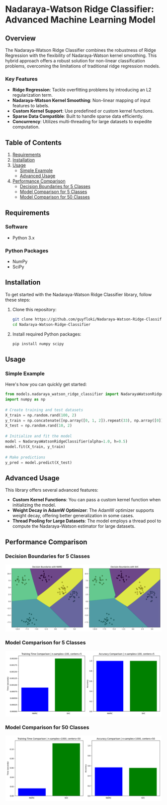 # Nadaraya-Watson Ridge Classifier: Advanced Machine Learning Model

## Overview

The Nadaraya-Watson Ridge Classifier combines the robustness of Ridge Regression with the flexibility of Nadaraya-Watson kernel smoothing. This hybrid approach offers a robust solution for non-linear classification problems, overcoming the limitations of traditional ridge regression models.

### Key Features

- **Ridge Regression**: Tackle overfitting problems by introducing an L2 regularization term.
- **Nadaraya-Watson Kernel Smoothing**: Non-linear mapping of input features to labels.
- **Custom Kernel Support**: Use predefined or custom kernel functions.
- **Sparse Data Compatible**: Built to handle sparse data efficiently.
- **Concurrency**: Utilizes multi-threading for large datasets to expedite computation.

## Table of Contents

1. [Requirements](#requirements)
2. [Installation](#installation)
3. [Usage](#usage)
    - [Simple Example](#simple-example)
    - [Advanced Usage](#advanced-usage)
4. [Performance Comparison](#performance-comparison)
    - [Decision Boundaries for 5 Classes](#decision-boundaries-for-5-classes)
    - [Model Comparison for 5 Classes](#model-comparison-for-5-classes)
    - [Model Comparison for 50 Classes](#model-comparison-for-50-classes)

## Requirements

### Software

- Python 3.x

### Python Packages

- NumPy
- SciPy

## Installation

To get started with the Nadaraya-Watson Ridge Classifier library, follow these steps:

1. Clone this repository:

    ```bash
    git clone https://github.com/guyfloki/Nadaraya-Watson-Ridge-Classifier.git
    cd Nadaraya-Watson-Ridge-Classifier
    ```

2. Install required Python packages:

    ```bash
    pip install numpy scipy
    ```

## Usage

### Simple Example

Here's how you can quickly get started:

```python
from models.nadaraya_watson_ridge_classifier import NadarayaWatsonRidgeClassifier
import numpy as np

# Create training and test datasets
X_train = np.random.rand(100, 2)
y_train = np.concatenate([np.array([0, 1, 2]).repeat(33), np.array([0])])
X_test = np.random.rand(10, 2)

# Initialize and fit the model
model = NadarayaWatsonRidgeClassifier(alpha=1.0, h=0.5)
model.fit(X_train, y_train)

# Make predictions
y_pred = model.predict(X_test)
```
## Advanced Usage

This library offers several advanced features:

- **Custom Kernel Functions**: You can pass a custom kernel function when initializing the model.
- **Weight Decay in AdamW Optimizer**: The AdamW optimizer supports weight decay, offering better generalization in some cases.
- **Thread Pooling for Large Datasets**: The model employs a thread pool to compute the Nadaraya-Watson estimator for large datasets.

## Performance Comparison

### Decision Boundaries for 5 Classes

![Decision Boundaries for 5 Classes](./images/decision_boundaries_5_classes.png)

### Model Comparison for 5 Classes

![Model Comparison for 5 Classes](./images/model_comparison_5_classes.png)

### Model Comparison for 50 Classes

![Model Comparison for 50 Classes](./images/model_comparison_50classes.png)
